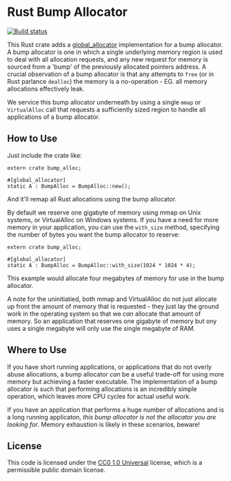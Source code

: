 # Rust Bump Allocator

[![Build status](https://api.travis-ci.org/repositories/sheredom/bump_alloc.svg)](https://travis-ci.org/sheredom/bump_alloc)

This Rust crate adds a [global_allocator](https://rust-lang-nursery.github.io/edition-guide/rust-2018/platform-and-target-support/global-allocators.html)
implementation for a bump allocator. A bump allocator is one in which a single
underlying memory region is used to deal with all allocation requests, and any
new request for memory is sourced from a 'bump' of the previously allocated
pointers address. A crucial observation of a bump allocator is that any attempts
to `free` (or in Rust parlance `dealloc`) the memory is a no-operation - EG. all
memory allocations effectively leak.

We service this bump allocator underneath by using a single `mmap` or
`VirtualAlloc` call that requests a sufficiently sized region to handle all
applications of a bump allocator.

## How to Use

Just include the crate like:

```
extern crate bump_alloc;

#[global_allocator]
static A : BumpAlloc = BumpAlloc::new();
```

And it'll remap all Rust allocations using the bump allocator.

By default we reserve one gigabyte of memory using mmap on Unix systems, or
VirtualAlloc on Windows systems. If you have a need for more memory in your
application, you can use the `with_size` method, specifying the number of bytes
you want the bump allocator to reserve:

```
extern crate bump_alloc;

#[global_allocator]
static A : BumpAlloc = BumpAlloc::with_size(1024 * 1024 * 4);
```

This example would allocate four megabytes of memory for use in the bump
allocator.

A note for the uninitiatied, both mmap and VirtualAlloc do not just allocate up
front the amount of memory that is requested - they just lay the ground work in
the operating system so that we _can_ allocate that amount of memory. So an
application that reserves one gigabyte of memory but ony uses a single megabyte
will only use the single megabyte of RAM.

## Where to Use

If you have short running applications, or applications that do not overly abuse
allocations, a bump allocator _can_ be a useful trade-off for using more memory
but achieving a faster executable. The implementation of a bump allocator is
such that performing allocations is an incredibly simple operation, which leaves
more CPU cycles for actual useful work.

If you have an application that performs a huge number of allocations and is a
long running applicaton, _this bump allocator is not the allocator you are
looking for_. Memory exhaustion is likely in these scenarios, beware!

## License

This code is licensed under the
[CC0 1.0 Universal](https://creativecommons.org/publicdomain/zero/1.0/) license,
which is a permissible public domain license.
